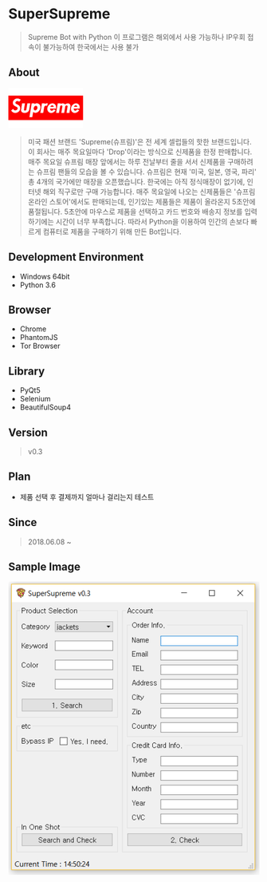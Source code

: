 # SuperSupreme
> Supreme Bot with Python
> 이 프로그램은 해외에서 사용 가능하나 IP우회 접속이 불가능하여 한국에서는 사용 불가

## About
![logo](/image/logo.png)
> 미국 패션 브랜드 'Supreme(슈프림)'은 전 세계 셀럽들의 핫한 브랜드입니다. 이 회사는 매주 목요일마다 'Drop'이라는 방식으로 신제품을 한정 판매합니다. 매주 목요일 슈프림 매장 앞에서는 하루 전날부터 줄을 서서 신제품을 구매하려는 슈프림 팬들의 모습을 볼 수 있습니다. 슈프림은 현재 '미국, 일본, 영국, 파리' 총 4개의 국가에만 매장을 오픈했습니다.
> 한국에는 아직 정식매장이 없기에, 인터넷 해외 직구로만 구매 가능합니다. 매주 목요일에 나오는 신제품들은 '슈프림 온라인 스토어'에서도 판매되는데, 인기있는 제품들은 제품이 올라온지 5초안에 품절됩니다. 5초안에 마우스로 제품을 선택하고 카드 번호와 배송지 정보를 입력하기에는 시간이 너무 부족합니다. 따라서 Python을 이용하여 인간의 손보다 빠르게 컴퓨터로 제품을 구매하기 위해 만든 Bot입니다.

## Development Environment
- Windows 64bit
- Python 3.6

## Browser
- Chrome
- PhantomJS
- Tor Browser

## Library
- PyQt5
- Selenium
- BeautifulSoup4

## Version
> v0.3

## Plan
- 제품 선택 후 결제까지 얼마나 걸리는지 테스트

## Since
> 2018.06.08 ~

## Sample Image
![version](/image/v0.3.png)
